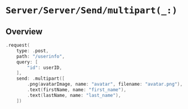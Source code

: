 # ``Server/Server/Send/multipart(_:)``

## Overview

```swift
.request(
    type: .post,
    path: "/userinfo",
    query: [
        "id": userID,
    ],
    send: .multipart([
        .png(avatarImage, name: "avatar", filename: "avatar.png"),
        .text(firstName, name: "first_name"),
        .text(lastName, name: "last_name"),
    ])
```
